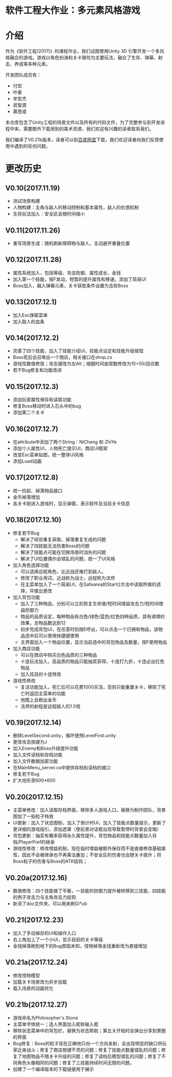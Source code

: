 软件工程大作业：多元素风格游戏
=======

# 介绍

作为《软件工程(2017)》的课程作业，我们试图使用Unity 3D 引擎开发一个多风格融合的游戏。游戏以角色扮演和关卡冒险为主要玩法，融合了生存、弹幕、射击、养成等多种元素。

开发团队成员有：

- 付宏
- 叶豪
- 牟宏杰
- 武智源
- 慕思成

本仓库包含了Unity工程的场景文件以及所有的代码文件，为了完整参与到开发进程中来，需要额外下载用到的美术资源，我们欢迎有兴趣的读者联系我们。

我们编译了V0.21b版本，读者可以到[百度网盘](https://pan.baidu.com/s/1cazXTk)下载，我们欢迎读者向我们反馈使用中遇到的任何问题。

# 更改历史

## V0.10(2017.11.19)

- 测试场景构建
- 人物构建：主角与敌人的移动控制和基本属性，敌人的仇恨机制
- 生存玩法加入：安全区会随时间缩小

## V0.11(2017.11.26)

- 重写场景生成：随机刷新障碍物与敌人，主动避开重叠位置

## V0.12(2017.11.28)

- 属性系统加入，包括等级、攻击防御、属性成长、金钱
- 加入第一个技能，按F发动，短暂的提升属性和移速，添加了简易UI
- Boss加入，融入弹幕元素，关卡获胜条件设置为击败Boss

## V0.13(2017.12.1)

- 加入Esc弹窗菜单
- 加入敌人的血条

## V0.14(2017.12.2)

- 完善了四个技能，加入了技能介绍UI，技能点设定和技能升级按钮
- Boss死后会召唤出一个商店，相关接口在shop.cs
- 游戏性数值修改；攻击键改为左Alt；缩圈时间由常数修改为10+50/回合数
- 若干Bug修复和功能改进

## V0.15(2017.12.3)

- 添加玩家属性保存和读取功能
- 修复Boss移动时进入石头中的bug
- 添加第二个关卡

## V0.16(2017.12.7)

- 在attribute中添加了两个String：NiCheng 和 ZhiYe
- 添加个人属性UI，人物死亡提示UI，商店UI框架
- 改变Esc菜单贴图，统一整体UI风格
- 添加Load动画

## V0.17(2017.12.8)

- 统一捡起、掉落物品接口
- 金币掉落增加
- 各关卡刚进入游戏时，显示弹窗，表示软件及当前关卡信息

## V0.18(2017.12.10)

- 修复若干Bug
	* 解决了经验重复获取、掉落重复生成的问题
	* 解决了四技能无法伤害Boss的问题
	* 解决了技能点可能在切换场景时消失的问题
	* 解决了UI位置偶尔会错乱的问题，统一了UI风格
- 加入角色选择功能
	* 可以选择远程角色，比近战还难打到敌人。
	* 修改了职业用词，近战称为战士，远程称为法师
	* 在主菜单加入了一个简易UI，在Safearea的Start()方法中读取所做的选择，并做出更改
- 加入背包功能
	* 加入了三种物品，分别可以立刻恢复生命值/短时间增益攻击力/短时间增益防御力
	* 物品的品质设定，每种物品有白色/绿色/蓝色/红色四种品质，具有递增的效果，总物品数达到12
	* 初步完成背包UI，在任意时刻按E呼出，可以点击一个已拥有物品，该物品选中后可以使用快捷键使用
	* 主界面加入一个物品位置，显示当前选中的背包物品及数量，按F使用物品
- 加入商店功能
	* 可以在商店中购买白色品质的三种物品
	* 十连玩法加入，高品质的物品只能抽奖获得，十连打九折，十连必出红色物品
	* 加入炫目的十连特效
- 游戏性修改
	* 复活功能加入，死亡后可以花费1000买活，否则只能重置关卡，移除了死亡时返回主菜单的功能
	* 地图上会刷出金币
	* 法师的射程是远程敌人的1.5倍
	
## V0.19(2017.12.14)

- 删除LevelSecond.unity，循环使用LevelFirst.unity
- 更改攻击按键为J
- 加入Enemy和Boss升级提升功能
- 加入文件读档和存档功能
- 加入文件数据加密功能
- 在MainMenu_server.cs中提供存档和读档的接口
- 修复若干Bug
- 扩大地形至600*600

## V0.20(2017.12.15)

- 主菜单修改：加入读取存档界面，移除多人游戏入口，替换为制作团队，背景图加了一些粒子特效
- UI更新：加入了状态图标，加入了倒计时UI，加入了技能点数量提示，更新了更详细的游戏指引，添加遮罩（使前景对话框出现导致暂停时背景会变暗）
- 背包更新：抽奖有概率获得永久属性提升，背包物品和技能点数量加入存档/PlayerPref的继承
- 游戏性修改：修改增益机制，现在临时增益被额外保存而不是直接修改基础属性，因此不会被继承也不再乘法叠加；不安全区的伤害也会随关卡提升；将Boss粒子的伤害与Boss的ATK挂钩；

## V0.20a(2017.12.16)

- 数值修改：四个技能做了平衡，一技能的防御力提升被转移到三技能，四技能的例子攻击力与主角攻击力挂钩
- 新添了doc文件夹，可以用来刷Gi*ub

## V0.21(2017.12.23)

- 加入了手动保存的UI和操作入口
- 右上角加上了一个小UI，显示目前的关卡等级
- 金钱掉落刷到地下的Bug原因未知，怪物掉落金钱重新改为直接增加

## V0.21a(2017.12.24)

- 修改怪物模型
- 加载关卡场景改为异步加载
- 载入场景的动画优化

## V0.21b(2017.12.27)

- 游戏命名为Philosopher's Stone
- 主菜单字体统一；选人界面加入昵称输入框
- 移除状态菜单中的背包栏，替换为状态帮助；第五关开始时会弹出分享到票圈的界面
- Bug修复：Boss的粒子现在正确地只向一个方向发射，会出现明显的缺口供玩家近身战斗；修复了商店按键不灵的问题；修复了技能点数量错乱的问题；修复了地图物品不随关卡升级的问题；修复了读档后模型错乱的问题；修复了不同角色头像相同的问题；修复了三技能持续时间无限的问题。
- 创建了一个编译版本的下载链接用于展示
